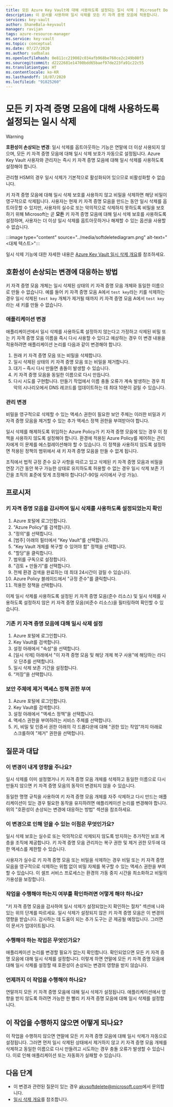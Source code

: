```yaml
---
title: 모든 Azure Key Vault에 대해 사용하도록 설정되는 일시 삭제 | Microsoft Docs
description: 이 문서를 사용하여 일시 삭제를 모든 키 자격 증명 모음에 적용합니다.
services: key-vault
author: ShaneBala-keyvault
manager: ravijan
tags: azure-resource-manager
ms.service: key-vault
ms.topic: conceptual
ms.date: 07/27/2020
ms.author: sudbalas
ms.openlocfilehash: 0e811cc219002c034afb968be760ce2c249b08f3
ms.sourcegitcommit: d2222681e14700bdd65baef97de223fa91c22c55
ms.translationtype: HT
ms.contentlocale: ko-KR
ms.lasthandoff: 10/07/2020
ms.locfileid: "91825260"
---
```

# <a name="soft-delete-will-be-enabled-on-all-key-vaults"></a>모든 키 자격 증명 모음에 대해 사용하도록 설정되는 일시 삭제

> [!WARNING]
> **호환성이 손상되는 변경**: 일시 삭제를 옵트아웃하는 기능은 연말에 더 이상 사용되지 않으며, 모든 키 자격 증명 모음에 대해 일시 삭제 보호가 자동으로 설정됩니다.  Azure Key Vault 사용자와 관리자는 즉시 키 자격 증명 모음에 대해 일시 삭제를 사용하도록 설정해야 합니다.
>
> 관리형 HSM의 경우 일시 삭제가 기본적으로 활성화되어 있으므로 비활성화할 수 없습니다.

키 자격 증명 모음에 대해 일시 삭제 보호를 사용하지 않고 비밀을 삭제하면 해당 비밀이 영구적으로 삭제됩니다. 사용자는 현재 키 자격 증명 모음을 만드는 동안 일시 삭제를 옵트아웃할 수 있지만, 사용자의 실수로 또는 악의적으로 삭제하지 못하도록 비밀을 보호하기 위해 Microsoft는 곧 **모든** 키 자격 증명 모음에 대해 일시 삭제 보호를 사용하도록 설정하며, 사용자는 더 이상 일시 삭제를 옵트아웃하거나 해제할 수 있는 옵션을 사용할 수 없습니다.

:::image type="content" source="../media/softdeletediagram.png" alt-text="<대체 텍스트>":::

일시 삭제 기능에 대한 자세한 내용은 [Azure Key Vault 일시 삭제 개요](soft-delete-overview.md)를 참조하세요.

## <a name="how-do-i-respond-to-breaking-changes"></a>호환성이 손상되는 변경에 대응하는 방법

키 자격 증명 모음 개체는 일시 삭제된 상태의 키 자격 증명 모음 개체와 동일한 이름으로 만들 수 없습니다.  예를 들어 키 자격 증명 모음 A에서 `test key`라는 키를 삭제하는 경우 일시 삭제된 `test key` 개체가 제거될 때까지 키 자격 증명 모음 A에서 `test key`라는 새 키를 만들 수 없습니다.

### <a name="application-changes"></a>애플리케이션 변경

애플리케이션에서 일시 삭제를 사용하도록 설정하지 않는다고 가정하고 삭제된 비밀 또는 키 자격 증명 모음 이름을 즉시 다시 사용할 수 있다고 예상하는 경우 이 변경 내용을 적용하려면 애플리케이션 논리를 다음과 같이 변경해야 합니다.

1. 원래 키 자격 증명 모음 또는 비밀을 삭제합니다.
2. 일시 삭제된 상태의 키 자격 증명 모음 또는 비밀을 제거합니다.
3. 대기 – 즉시 다시 만들면 충돌이 발생할 수 있습니다.
4. 키 자격 증명 모음을 동일한 이름으로 다시 만듭니다.
5. 다시 시도를 구현합니다. 만들기 작업에서 이름 충돌 오류가 계속 발생하는 경우 최악의 시나리오에서 DNS 레코드를 업데이트하는 데 최대 10분이 걸릴 수 있습니다.

### <a name="administration-changes"></a>관리 변경

비밀을 영구적으로 삭제할 수 있는 액세스 권한이 필요한 보안 주체는 이러한 비밀과 키 자격 증명 모음을 제거할 수 있는 추가 액세스 정책 권한을 부여받아야 합니다.

일시 삭제를 해제하도록 위임하는 Azure Policy가 키 자격 증명 모음에 있는 경우 이 정책을 사용하지 않도록 설정해야 합니다.  환경에 적용된 Azure Policy를 제어하는 관리자에게 이 문제를 에스컬레이션해야 할 수 있습니다. 이 정책을 사용하지 않도록 설정하면 적용된 정책의 범위에서 새 키 자격 증명 모음을 만들 수 없게 됩니다.

조직에서 법적 규정 준수 요구 사항을 따르고 있고 삭제된 키 자격 증명 모음과 비밀을 연장 기간 동안 복구 가능한 상태로 유지하도록 허용할 수 없는 경우 일시 삭제 보존 기간을 조직의 표준에 맞게 조정해야 합니다(7-90일 사이에서 구성 가능).

## <a name="procedures"></a>프로시저

### <a name="audit-your-key-vaults-to-check-if-soft-delete-is-enabled"></a>키 자격 증명 모음을 감사하여 일시 삭제를 사용하도록 설정되었는지 확인

1. Azure 포털에 로그인합니다.
2. "Azure Policy"를 검색합니다.
3. "정의"를 선택합니다.
4. [범주] 아래의 필터에서 "Key Vault"를 선택합니다.
5. "Key Vault 개체를 복구할 수 있어야 함" 정책을 선택합니다.
6. "할당"을 클릭합니다.
7. 범위를 구독으로 설정합니다.
8. "검토 + 만들기"를 선택합니다.
9. 전체 환경 검색을 완료하는 데 최대 24시간이 걸릴 수 있습니다.
10. Azure Policy 블레이드에서 "규정 준수"를 클릭합니다.
11. 적용한 정책을 선택합니다.

이제 일시 삭제를 사용하도록 설정된 키 자격 증명 모음(준수 리소스) 및 일시 삭제를 사용하도록 설정하지 않은 키 자격 증명 모음(비준수 리소스)을 필터링하여 확인할 수 있습니다.

### <a name="turn-on-soft-delete-for-an-existing-key-vault"></a>기존 키 자격 증명 모음에 대해 일시 삭제 설정

1. Azure 포털에 로그인합니다.
2. Key Vault를 검색합니다.
3. 설정 아래에서 "속성"을 선택합니다.
4. [일시 삭제] 아래에서 "이 자격 증명 모음 및 해당 개체 복구 사용"에 해당하는 라디오 단추를 선택합니다.
5. 일시 삭제 보존 기간을 설정합니다.
6. “저장”을 선택합니다.

### <a name="grant-purge-access-policy-permissions-to-a-security-principal"></a>보안 주체에 제거 액세스 정책 권한 부여

1. Azure 포털에 로그인합니다.
2. Key Vault를 검색합니다.
3. 설정 아래에서 "액세스 정책"을 선택합니다.
4. 액세스 권한을 부여하려는 서비스 주체를 선택합니다.
5. 키, 비밀 및 인증서 권한 아래의 각 드롭다운에 대해 "권한 있는 작업"까지 아래로 스크롤하여 "제거" 권한을 선택합니다.

## <a name="frequently-asked-questions"></a>질문과 대답

### <a name="does-this-change-affect-me"></a>이 변경이 내게 영향을 주나요?

일시 삭제를 이미 설정했거나 키 자격 증명 모음 개체를 삭제하고 동일한 이름으로 다시 만들지 않으면 키 자격 증명 모음의 동작이 변경되지 않을 수 있습니다.

동일한 명명 규칙을 사용하여 키 자격 증명 모음 개체를 자주 삭제하고 다시 만드는 애플리케이션이 있는 경우 필요한 동작을 유지하려면 애플리케이션 논리를 변경해야 합니다. 위의 "호환성이 손상되는 변경에 대응하는 방법" 섹션을 참조하세요.

### <a name="how-do-i-benefit-from-this-change"></a>이 변경으로 인해 얻을 수 있는 이점은 무엇인가요?

일시 삭제 보호는 실수로 또는 악의적으로 삭제되지 않도록 방지하는 추가적인 보호 계층을 조직에 제공합니다. 키 자격 증명 모음 관리자는 복구 권한 및 제거 권한 모두에 대한 액세스를 제한할 수 있습니다.

사용자가 실수로 키 자격 증명 모음 또는 비밀을 삭제하는 경우 비밀 또는 키 자격 증명 모음을 영구적으로 삭제하는 위험 없이 비밀 자체를 복구할 수 있는 액세스 권한을 부여할 수 있습니다. 이 셀프 서비스 프로세스는 환경의 가동 중지 시간을 최소화하고 비밀의 가용성을 보장합니다.

### <a name="how-do-i-find-out-if-i-need-to-take-action"></a>작업을 수행해야 하는지 여부를 확인하려면 어떻게 해야 하나요?

"키 자격 증명 모음을 감사하여 일시 삭제가 설정되었는지 확인하는 절차" 섹션에 나와 있는 위의 단계를 따르세요. 일시 삭제가 설정되지 않은 키 자격 증명 모음은 이 변경의 영향을 받습니다. 감사하는 데 도움이 되는 추가 도구는 곧 제공될 예정입니다. 그러면 이 문서가 업데이트됩니다.

### <a name="what-action-do-i-need-to-take"></a>수행해야 하는 작업은 무엇인가요?

애플리케이션 논리를 변경할 필요가 없는지 확인합니다. 확인되었으면 모든 키 자격 증명 모음에 대해 일시 삭제를 설정합니다. 이렇게 하면 연말에 모든 키 자격 증명 모음에 대해 일시 삭제를 설정할 때 호환성이 손상되는 변경의 영향을 받지 않습니다.

### <a name="by-when-do-i-need-to-take-action"></a>언제까지 이 작업을 수행해야 하나요?

연말까지 모든 키 자격 증명 모음에 대해 일시 삭제가 설정됩니다. 애플리케이션에서 영향을 받지 않도록 하려면 가능한 한 빨리 키 자격 증명 모음에 대해 일시 삭제를 설정합니다.

## <a name="what-will-happen-if-i-dont-take-any-action"></a>이 작업을 수행하지 않으면 어떻게 되나요?

이 작업을 수행하지 않으면 연말에 모든 키 자격 증명 모음에 대해 일시 삭제가 자동으로 설정됩니다. 그러면 먼저 일시 삭제된 상태에서 제거하지 않고 키 자격 증명 모음 개체를 삭제하고 동일한 이름으로 다시 만들려고 시도하는 경우 충돌 오류가 발생할 수 있습니다. 이로 인해 애플리케이션 또는 자동화가 실패할 수 있습니다.

## <a name="next-steps"></a>다음 단계

- 이 변경과 관련된 질문이 있는 경우 [akvsoftdelete@microsoft.com](mailto:akvsoftdelete@microsoft.com)에서 문의합니다.
- [일시 삭제 개요](soft-delete-overview.md)를 참조합니다.
